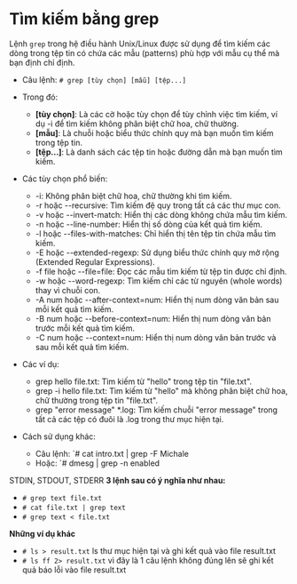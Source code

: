 # Tìm kiếm bằng grep
Lệnh `grep` trong hệ điều hành Unix/Linux được sử dụng để tìm kiếm các dòng trong tệp tin có chứa các mẫu (patterns) phù hợp với mẫu cụ thể mà bạn định chỉ định.

- Câu lệnh: `# grep [tùy chọn] [mẫu] [tệp...]`
- Trong đó: 
	- **[tùy chọn]**: Là các cờ hoặc tùy chọn để tùy chỉnh việc tìm kiếm, ví dụ -i để tìm kiếm không phân biệt chữ hoa, chữ thường.
	- **[mẫu]**: Là chuỗi hoặc biểu thức chính quy mà bạn muốn tìm kiếm trong tệp tin.
	- **[tệp...]**: Là danh sách các tệp tin hoặc đường dẫn mà bạn muốn tìm kiếm.

- Các tùy chọn phổ biến: 

	- -i: Không phân biệt chữ hoa, chữ thường khi tìm kiếm.
	- -r hoặc --recursive: Tìm kiếm đệ quy trong tất cả các thư mục con.
	- -v hoặc --invert-match: Hiển thị các dòng không chứa mẫu tìm kiếm.
	- -n hoặc --line-number: Hiển thị số dòng của kết quả tìm kiếm.
	- -l hoặc --files-with-matches: Chỉ hiển thị tên tệp tin chứa mẫu tìm kiếm.
	- -E hoặc --extended-regexp: Sử dụng biểu thức chính quy mở rộng (Extended Regular Expressions).
	- -f file hoặc --file=file: Đọc các mẫu tìm kiếm từ tệp tin được chỉ định.
	- -w hoặc --word-regexp: Tìm kiếm chỉ các từ nguyên (whole words) thay vì chuỗi con.
	- -A num hoặc --after-context=num: Hiển thị num dòng văn bản sau mỗi kết quả tìm kiếm.
	- -B num hoặc --before-context=num: Hiển thị num dòng văn bản trước mỗi kết quả tìm kiếm.
	- -C num hoặc --context=num: Hiển thị num dòng văn bản trước và sau mỗi kết quả tìm kiếm.

- Các ví dụ:
	- grep hello file.txt: Tìm kiếm từ "hello" trong tệp tin "file.txt".
	- grep -i hello file.txt: Tìm kiếm từ "hello" mà không phân biệt chữ hoa, chữ thường trong tệp tin "file.txt".
	- grep "error message" *.log: Tìm kiếm chuỗi "error message" trong tất cả các tệp có đuôi là .log trong thư mục hiện tại.

- Cách sử dụng khác:
	- Câu lệnh: `# cat intro.txt | grep -F Michale
	- Hoặc: `# dmesg | grep -n enabled

STDIN, STDOUT, STDERR
**3 lệnh sau có ý nghĩa như nhau:**
- `# grep text file.txt`
- `# cat file.txt | grep text`
- `# grep text < file.txt`

**Những ví dụ khác**
- `# ls > result.txt` ls thư mục hiện tại và ghi kết quả vào file result.txt
- `# ls ff 2> result.txt` vì đây là 1 câu lệnh không đúng lên sẽ ghi kết quả báo lỗi vào file result.txt
